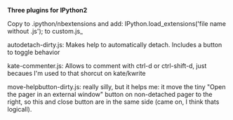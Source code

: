 **Three plugins for IPython2**

Copy to .ipython/nbextensions and add: IPython.load_extensions('file name without .js'); to custom.js_

autodetach-dirty.js: Makes help to automatically detach. Includes a button to toggle behavior

kate-commenter.js: Allows to comment with ctrl-d or ctrl-shift-d, just becaues I'm used to that shorcut on kate/kwrite

move-helpbutton-dirty.js: really silly, but it helps me: it move the tiny "Open the pager in an external window" button on non-detached pager to the right, so this and close button are in the same side (came on, I think thats logicall).
